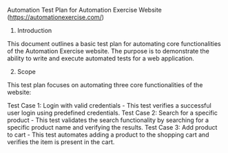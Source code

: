 Automation Test Plan for Automation Exercise Website 
(https://automationexercise.com/)

1. Introduction

This document outlines a basic test plan for automating core functionalities of the Automation Exercise website.  The purpose is to demonstrate the ability to write and execute automated tests for a web application.

2. Scope

This test plan focuses on automating three core functionalities of the website:

Test Case 1: Login with valid credentials - This test verifies a successful user login using predefined credentials.
Test Case 2: Search for a specific product - This test validates the search functionality by searching for a specific product name and verifying the results.
Test Case 3: Add product to cart - This test automates adding a product to the shopping cart and verifies the item is present in the cart.